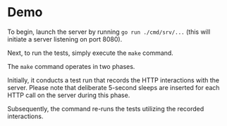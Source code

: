 # Demo

To begin, launch the server by running `go run ./cmd/srv/...` (this will initiate a server listening on port 8080).

Next, to run the tests, simply execute the `make` command.

The `make` command operates in two phases. 

Initially, it conducts a test run that records the HTTP interactions with the server. 
Please note that deliberate 5-second sleeps are inserted for each HTTP call on the server during this phase.

Subsequently, the command re-runs the tests utilizing the recorded interactions.
